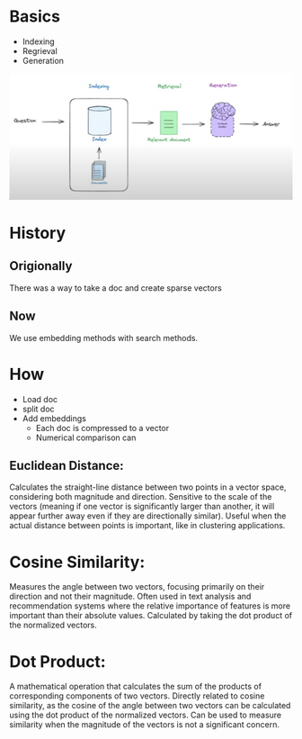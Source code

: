 # Basics 
* Indexing
* Regrieval
* Generation

![](/Images/RAG/RAGBasic.png)


# History 
## Origionally 
There was a way to take a doc and create sparse vectors 

## Now
We use embedding methods with search methods.


# How
* Load doc
* split doc
* Add embeddings
    * Each doc is compressed to a vector
    * Numerical comparison can  



## Euclidean Distance:

Calculates the straight-line distance between two points in a vector space, considering both magnitude and direction. 
Sensitive to the scale of the vectors (meaning if one vector is significantly larger than another, it will appear further away even if they are directionally similar). 
Useful when the actual distance between points is important, like in clustering applications. 

# Cosine Similarity:
Measures the angle between two vectors, focusing primarily on their direction and not their magnitude. 
Often used in text analysis and recommendation systems where the relative importance of features is more important than their absolute values. 
Calculated by taking the dot product of the normalized vectors. 

# Dot Product:
A mathematical operation that calculates the sum of the products of corresponding components of two vectors. 
Directly related to cosine similarity, as the cosine of the angle between two vectors can be calculated using the dot product of the normalized vectors. 
Can be used to measure similarity when the magnitude of the vectors is not a significant concern.